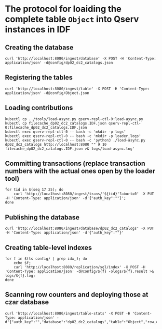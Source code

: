 # The protocol for loaiding the complete table `Object` into Qserv instances in IDF
 
## Creating the database
```
curl 'http://localhost:8080/ingest/database' -X POST -H 'Content-Type: application/json' -d@config/dp02_dc2_catalogs.json
```

## Registering the tables
```
curl 'http://localhost:8080/ingest/table' -X POST -H 'Content-Type: application/json' -d@config/Object.json
```

## Loading contributions
```
kubectl cp ../tools/load-async.py qserv-repl-ctl-0:load-async.py
kubectl cp filecache_dp02_dc2_catalogs.IDF.json qserv-repl-ctl-0:filecache_dp02_dc2_catalogs.IDF.json
kubectl exec qserv-repl-ctl-0 -- bash -c 'mkdir -p logs'
kubectl exec qserv-repl-ctl-0 -- bash -c 'mkdir -p loader_logs'
kubectl exec qserv-repl-ctl-0 -- bash -c 'python3 ./load-async.py dp02_dc2_catalogs http://localhost:8080 "" 9 10 filecache_dp02_dc2_catalogs.IDF.json >& logs/load-async.log'
```

## Committing transactions (replace transaction numbers with the actual ones open by the loader tool)
```
for tid in $(seq 17 25); do
    curl 'http://localhost:8080/ingest/trans/'${tid}'?abort=0' -X PUT -H 'Content-Type: application/json' -d'{"auth_key":""}';
done
```

## Publishing the database
```
curl 'http://localhost:8080/ingest/database/dp02_dc2_catalogs' -X PUT -H 'Content-Type: application/json' -d'{"auth_key":""}'
```

## Creating table-level indexes
```
for f in $(ls config/ | grep idx_); do
    echo $f;
    curl 'http://localhost:8080/replication/sql/index' -X POST -H 'Content-Type: application/json' -d@config/${f} -ologs/${f}.result >& logs/${f}.log;
done
```

## Scanning row counters and deploying those at czar database
```
curl 'http://localhost:8080/ingest/table-stats' -X POST -H 'Content-Type: application/json' -d'{"auth_key":"","database":"dp02_dc2_catalogs","table":"Object","row_counters_state_update_policy":"ENABLED","row_counters_deploy_at_qserv":1,"force_rescan":1}'
```


